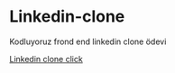 # Linkedin-clone
Kodluyoruz frond end linkedin clone ödevi

[Linkedin clone click](zulaltascilinkedinclone.vercel.app)
